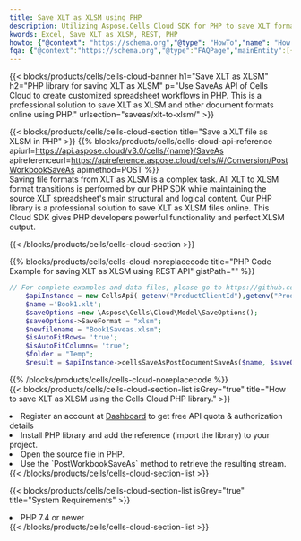 ```yaml
---
title: Save XLT as XLSM using PHP 
description: Utilizing Aspose.Cells Cloud SDK for PHP to save XLT format file as XLSM format file. 
kwords: Excel, Save XLT as XLSM, REST, PHP
howto: {"@context": "https://schema.org","@type": "HowTo","name": "How to save XLT as XLSM using the Cells Cloud PHP library.","description": "How to save XLT as XLSM using the Cells Cloud PHP library.","image": {"@type": "ImageObject"},"url": "/php/saveas/xlt-to-xlsm/","step": [{ "@type": "HowToStep","name": "How to save XLT as XLSM using the Cells Cloud PHP library. step 1", "image": {"@type": "ImageObject",},"url": "/php/saveas/xlt-to-xlsm/","text": "Register an account at <a href='https://dashboard.aspose.cloud/'>Dashboard</a> to get free API quota & authorization details",},{ "@type": "HowToStep","name": "How to save XLT as XLSM using the Cells Cloud PHP library. step 1", "image": {"@type": "ImageObject",},"url": "/php/saveas/xlt-to-xlsm/","text": "Install PHP library and add the reference (import the library) to your project.",},{ "@type": "HowToStep","name": "How to save XLT as XLSM using the Cells Cloud PHP library. step 1", "image": {"@type": "ImageObject",},"url": "/php/saveas/xlt-to-xlsm/","text": "Open the source file in PHP.",},{ "@type": "HowToStep","name": "How to save XLT as XLSM using the Cells Cloud PHP library. step 1", "image": {"@type": "ImageObject",},"url": "/php/saveas/xlt-to-xlsm/","text": "Use the `PostWorkbookSaveAs` method to retrieve the resulting stream.",}, ],"supply": {"@type": "HowToSupply","name": "document"},"tool": [{"@type": "HowToTool","name": "phpstorm, Visual Studio Code, Eclipse"},{"@type": "HowToTool","name": "Aspose Cells"}],"totalTime": "PT6M"}
fqa: {"@context":"https://schema.org","@type":"FAQPage","mainEntity":[{"@type":"Question","name":"Why save file as other formats file in C# using REST API?","acceptedAnswer":{"@type":"Answer","text":"Documents are encoded in many ways, and some files may be incompatible with the software you use. To open and read such files, just save them as appropriate file formats.<br/><ol><li>Install .NET SDK and add the reference (import the library) to your project.</li><li>Open the source file in C# using REST API.</li><li>Call the PostWorkbookSaveAsRequest() method, passing an output filename with required extension.</li><li>Get the result of save as a separate file.</li></ol>"}},{"@type":"Question","name":"What file formats can I save as with your C# library?","acceptedAnswer":{"@type":"Answer","text":"We support a variety of file formats for conversion using .NET library, including XLSX, Excel, xls , PDF, CSV, HTML, Markdown, XML, PNG, JPG, TIFF, Json, TXT and many more."}},{"@type":"Question","name":"What is the maximum allowed file size for conversion using this .NET library?","acceptedAnswer":{"@type":"Answer","text":"There are no file size limits for format conversions using .NET library."}}]}
---
```



{{< blocks/products/cells/cells-cloud-banner h1="Save XLT as XLSM" h2="PHP library for saving XLT as XLSM" p="Use SaveAs API of Cells Cloud to create customized spreadsheet workflows in PHP. This is a professional solution to save XLT as XLSM and other document formats online using PHP." urlsection="saveas/xlt-to-xlsm/" >}}

{{< blocks/products/cells/cells-cloud-section  title="Save a XLT file as XLSM in PHP" >}}
{{% blocks/products/cells/cells-cloud-api-reference  apiurl=https://api.aspose.cloud/v3.0/cells/{name}/SaveAs  apireferenceurl=https://apireference.aspose.cloud/cells/#/Conversion/PostWorkbookSaveAs  apimethod=POST %}}
<br/>
Saving file formats from XLT as XLSM is a complex task. All XLT to XLSM format transitions is performed by our PHP SDK while maintaining the source XLT spreadsheet's main structural and logical content. Our PHP library is a professional solution to save XLT as XLSM files online. This Cloud SDK gives PHP developers powerful functionality and perfect XLSM output.

{{< /blocks/products/cells/cells-cloud-section >}}

{{% blocks/products/cells/cells-cloud-noreplacecode title="PHP Code Example for saving XLT as XLSM using REST API" gistPath="" %}}
  
```php
// For complete examples and data files, please go to https://github.com/aspose-cells-cloud/aspose-cells-cloud-php/
    $apiInstance = new CellsApi( getenv("ProductClientId"),getenv("ProductClientSecret") );
    $name ='Book1.xlt';
    $saveOptions =new \Aspose\Cells\Cloud\Model\SaveOptions();
    $saveOptions->SaveFormat = "xlsm";
    $newfilename = "Book1Saveas.xlsm";
    $isAutoFitRows= 'true';
    $isAutoFitColumns= 'true';
    $folder = "Temp";
    $result = $apiInstance->cellsSaveAsPostDocumentSaveAs($name, $saveOptions, $newfilename,$isAutoFitRows, $isAutoFitColumns, $folder);
```
  
{{% /blocks/products/cells/cells-cloud-noreplacecode  %}}
<br/>
{{< blocks/products/cells/cells-cloud-section-list isGrey="true"  title="How to save XLT as XLSM using the Cells Cloud PHP library." >}}
<li>Register an account at <a href="https://dashboard.aspose.cloud/">Dashboard</a> to get free API quota & authorization details</li>
<li>Install PHP library and add the reference (import the library) to your project.</li>
<li>Open the source file in PHP.</li>
<li>Use the `PostWorkbookSaveAs` method to retrieve the resulting stream.</li>
{{< /blocks/products/cells/cells-cloud-section-list >}}

{{< blocks/products/cells/cells-cloud-section-list isGrey="true"  title="System Requirements" >}}
<li>PHP 7.4 or newer</li>
{{< /blocks/products/cells/cells-cloud-section-list >}}

